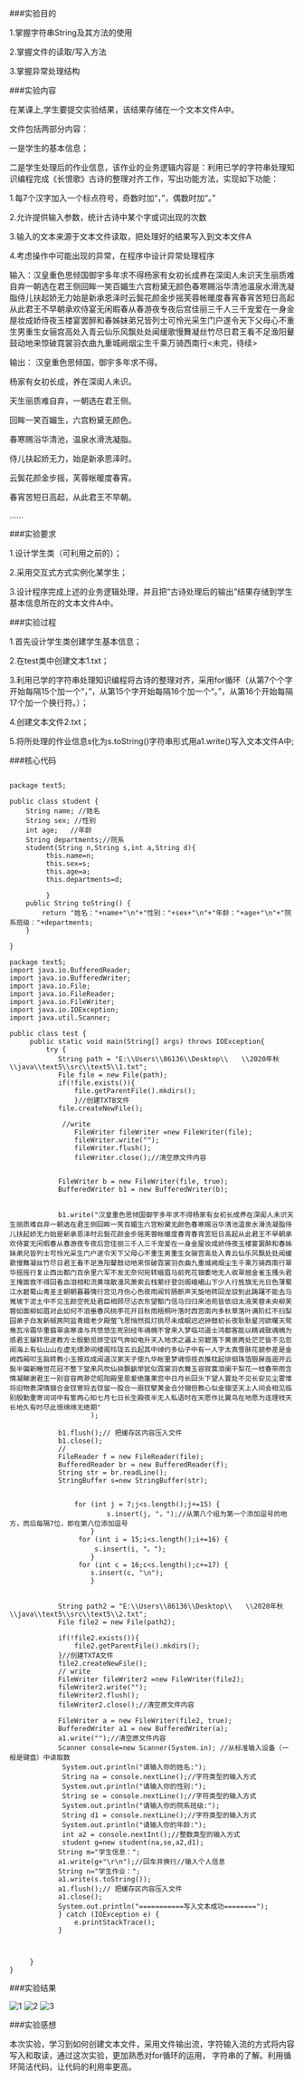 ###实验目的

1.掌握字符串String及其方法的使用

2.掌握文件的读取/写入方法

3.掌握异常处理结构

###实验内容

在某课上,学生要提交实验结果，该结果存储在一个文本文件A中。

文件包括两部分内容：

一是学生的基本信息；

二是学生处理后的作业信息，该作业的业务逻辑内容是：利用已学的字符串处理知识编程完成《长恨歌》古诗的整理对齐工作，写出功能方法，实现如下功能：

1.每7个汉字加入一个标点符号，奇数时加“，”，偶数时加“。”

2.允许提供输入参数，统计古诗中某个字或词出现的次数

3.输入的文本来源于文本文件读取，把处理好的结果写入到文本文件A

4.考虑操作中可能出现的异常，在程序中设计异常处理程序

输入：汉皇重色思倾国御宇多年求不得杨家有女初长成养在深闺人未识天生丽质难自弃一朝选在君王侧回眸一笑百媚生六宫粉黛无颜色春寒赐浴华清池温泉水滑洗凝脂侍儿扶起娇无力始是新承恩泽时云鬓花颜金步摇芙蓉帐暖度春宵春宵苦短日高起从此君王不早朝承欢侍宴无闲暇春从春游夜专夜后宫佳丽三千人三千宠爱在一身金屋妆成娇侍夜玉楼宴罢醉和春姊妹弟兄皆列士可怜光采生门户遂令天下父母心不重生男重生女骊宫高处入青云仙乐风飘处处闻缓歌慢舞凝丝竹尽日君王看不足渔阳鼙鼓动地来惊破霓裳羽衣曲九重城阙烟尘生千乘万骑西南行<未完，待续>

输出： 汉皇重色思倾国，御宇多年求不得。

杨家有女初长成，养在深闺人未识。

天生丽质难自弃，一朝选在君王侧。

回眸一笑百媚生，六宫粉黛无颜色。

春寒赐浴华清池，温泉水滑洗凝脂。

侍儿扶起娇无力，始是新承恩泽时。

云鬓花颜金步摇，芙蓉帐暖度春宵。

春宵苦短日高起，从此君王不早朝。

......

###实验要求

1.设计学生类（可利用之前的）；

2.采用交互式方式实例化某学生；

3.设计程序完成上述的业务逻辑处理，并且把“古诗处理后的输出”结果存储到学生基本信息所在的文本文件A中。

###实验过程

1.首先设计学生类创建学生基本信息；

2.在test类中创建文本1.txt；

3.利用已学的字符串处理知识编程将古诗的整理对齐，采用for循环（从第7个个字开始每隔15个加一个“，”，从第15个字开始每隔16个加一个“。”，从第16个开始每隔17个加一个换行符。）；

4.创建文本文件2.txt；

5.将所处理的作业信息s化为s.toString()字符串形式用a1.write()写入文本文件A中;

###核心代码

```
  
package text5;

public class student {
	String name; //姓名
	String sex; //性别
	int age;   //年龄
	String departments;//院系
	student(String n,String s,int a,String d){     
		 this.name=n;    
		 this.sex=s;  
		 this.age=a;
		 this.departments=d;
		 
		 }
	public String toString() {
		return "姓名："+name+"\n"+"性别："+sex+"\n"+"年龄："+age+"\n"+"院系班级："+departments;
	}

}
```

```
package text5;
import java.io.BufferedReader;
import java.io.BufferedWriter;
import java.io.File;
import java.io.FileReader;
import java.io.FileWriter;
import java.io.IOException;
import java.util.Scanner;

public class test {
	 public static void main(String[] args) throws IOException{
		 try {
	        String path = "E:\\Users\\86136\\Desktop\\　　\\2020年秋\\java\\text5\\src\\text5\\1.txt";
	        File file = new File(path);
	        if(!file.exists()){
	            file.getParentFile().mkdirs();          
	            }//创建TXTB文件
	        file.createNewFile();
	 
	         //write
	            FileWriter fileWriter =new FileWriter(file);
	            fileWriter.write("");
	            fileWriter.flush();
	            fileWriter.close();//清空原文件内容
	       
	    
	        FileWriter b = new FileWriter(file, true);
	        BufferedWriter b1 = new BufferedWriter(b);
	      
		   
	        b1.write("汉皇重色思倾国御宇多年求不得杨家有女初长成养在深闺人未识天生丽质难自弃一朝选在君王侧回眸一笑百媚生六宫粉黛无颜色春寒赐浴华清池温泉水滑洗凝脂侍儿扶起娇无力始是新承恩泽时云鬓花颜金步摇芙蓉帐暖度春宵春宵苦短日高起从此君王不早朝承欢侍宴无闲暇春从春游夜专夜后宫佳丽三千人三千宠爱在一身金屋妆成娇侍夜玉楼宴罢醉和春姊妹弟兄皆列士可怜光采生门户遂令天下父母心不重生男重生女骊宫高处入青云仙乐风飘处处闻缓歌慢舞凝丝竹尽日君王看不足渔阳鼙鼓动地来惊破霓裳羽衣曲九重城阙烟尘生千乘万骑西南行翠华摇摇行复止西出都门百余里六军不发无奈何宛转蛾眉马前死花钿委地无人收翠翘金雀玉搔头君王掩面救不得回看血泪相和流黄埃散漫风萧索云栈萦纡登剑阁峨嵋山下少人行旌旗无光日色薄蜀江水碧蜀山青圣主朝朝暮暮情行宫见月伤心色夜雨闻铃肠断声天旋地转回龙驭到此踌躇不能去马嵬坡下泥土中不见玉颜空死处君臣相顾尽沾衣东望都门信马归归来池苑皆依旧太液芙蓉未央柳芙蓉如面柳如眉对此如何不泪垂春风桃李花开日秋雨梧桐叶落时西宫南内多秋草落叶满阶红不扫梨园弟子白发新椒房阿监青娥老夕殿萤飞思悄然孤灯挑尽未成眠迟迟钟鼓初长夜耿耿星河欲曙天鸳鸯瓦冷霜华重翡翠衾寒谁与共悠悠生死别经年魂魄不曾来入梦临邛道士鸿都客能以精诚致魂魄为感君王辗转思遂教方士殷勤觅排空驭气奔如电升天入地求之遍上穷碧落下黄泉两处茫茫皆不见忽闻海上有仙山山在虚无缥渺间楼阁玲珑五云起其中绰约多仙子中有一人字太真雪肤花貌参差是金阙西厢叩玉扃转教小玉报双成闻道汉家天子使九华帐里梦魂惊揽衣推枕起徘徊珠箔银屏迤逦开云鬓半偏新睡觉花冠不整下堂来风吹仙袂飘飖举犹似霓裳羽衣舞玉容寂寞泪阑干梨花一枝春带雨含情凝睇谢君王一别音容两渺茫昭阳殿里恩爱绝蓬莱宫中日月长回头下望人寰处不见长安见尘雾惟将旧物表深情钿合金钗寄将去钗留一股合一扇钗擘黄金合分钿但教心似金钿坚天上人间会相见临别殷勤重寄词词中有誓两心知七月七日长生殿夜半无人私语时在天愿作比翼鸟在地愿为连理枝天长地久有时尽此恨绵绵无绝期"
	        		);
	      
	        b1.flush();// 把缓存区内容压入文件
	        b1.close(); 
	        //
	        FileReader f = new FileReader(file);
	        BufferedReader br = new BufferedReader(f);
	        String str = br.readLine();
	        StringBuffer s=new StringBuffer(str);
	        
	         
	        	for (int j = 7;j<s.length();j+=15) {
	        	        s.insert(j, "，");//从第八个组为第一个添加逗号的地方，而后每隔7位，即在第八位添加逗号
	        	    }
	        	 for (int i = 15;i<s.length();i+=16) {
	                 s.insert(i, "。");
	                }
	             for (int c = 16;c<s.length();c+=17) {
	                s.insert(c, "\n");
	                }
	            
	 
	        String path2 = "E:\\Users\\86136\\Desktop\\　　\\2020年秋\\java\\text5\\src\\text5\\2.txt";
	        File file2 = new File(path2);
	       
	        if(!file2.exists()){
	            file2.getParentFile().mkdirs();          
	        }//创建TXTA文件
	        file2.createNewFile();
	        // write
	        FileWriter fileWriter2 =new FileWriter(file2);
            fileWriter2.write("");
            fileWriter2.flush();
            fileWriter2.close();//清空原文件内容
            
	        FileWriter a = new FileWriter(file2, true);
	        BufferedWriter a1 = new BufferedWriter(a);
	        a1.write("");//清空原文件内容 
	        Scanner console=new Scanner(System.in); //从标准输入设备（一般是键盘）中读取数
			 System.out.println("请输入你的姓名:");
		     String na = console.nextLine();//字符类型的输入方式
		     System.out.println("请输入你的性别:");
		     String se = console.nextLine();//字符类型的输入方式
		     System.out.println("请输入你的院系班级:");
		     String d1 = console.nextLine();//字符类型的输入方式		     
		     System.out.println("请输入你的年龄:");
		     int a2 = console.nextInt();//整数类型的输入方式	
		     student g=new student(na,se,a2,d1);
		    String m="学生信息：";
		    a1.write(g+"\r\n");//回车并换行//输入个人信息
		    String n="学生作业：";
	        a1.write(s.toString());
	        a1.flush();// 把缓存区内容压入文件
            a1.close();
            System.out.println("===========写入文本成功========");
	        } catch (IOException e) {
	            e.printStackTrace();
	        } 

	        
	       
	 }
}
```

###实验结果

![1]()
![2]()
![3]()

###实验感想

本次实验，学习到如何创建文本文件，采用文件输出流，字符输入流的方式将内容写入和取读，通过这次实验，更加熟悉对for循环的运用， 字符串的了解。利用循环简洁代码，让代码的利用率更高。
